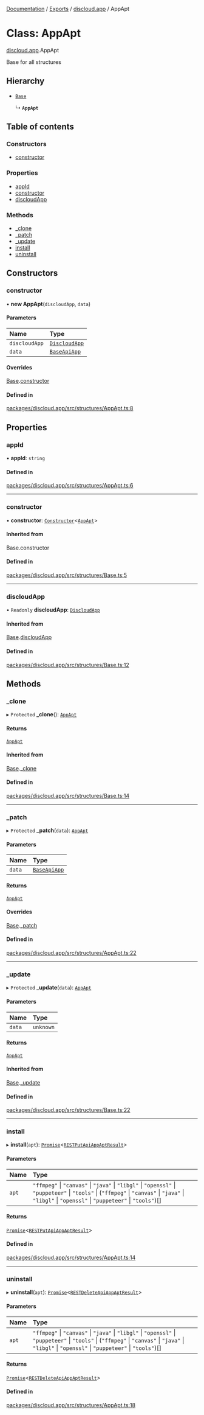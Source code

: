 [Documentation](../README.md) / [Exports](../modules.md) / [discloud.app](../modules/discloud_app.md) / AppApt

# Class: AppApt

[discloud.app](../modules/discloud_app.md).AppApt

Base for all structures

## Hierarchy

- [`Base`](discloud_app.Base.md)

  ↳ **`AppApt`**

## Table of contents

### Constructors

- [constructor](discloud_app.AppApt.md#constructor)

### Properties

- [appId](discloud_app.AppApt.md#appid)
- [constructor](discloud_app.AppApt.md#constructor-1)
- [discloudApp](discloud_app.AppApt.md#discloudapp)

### Methods

- [\_clone](discloud_app.AppApt.md#_clone)
- [\_patch](discloud_app.AppApt.md#_patch)
- [\_update](discloud_app.AppApt.md#_update)
- [install](discloud_app.AppApt.md#install)
- [uninstall](discloud_app.AppApt.md#uninstall)

## Constructors

### constructor

• **new AppApt**(`discloudApp`, `data`)

#### Parameters

| Name | Type |
| :------ | :------ |
| `discloudApp` | [`DiscloudApp`](discloud_app.DiscloudApp.md) |
| `data` | [`BaseApiApp`](../interfaces/discloud_app.BaseApiApp.md) |

#### Overrides

[Base](discloud_app.Base.md).[constructor](discloud_app.Base.md#constructor)

#### Defined in

[packages/discloud.app/src/structures/AppApt.ts:8](https://github.com/discloud/discloud.app/blob/4f75b2e/packages/discloud.app/src/structures/AppApt.ts#L8)

## Properties

### appId

• **appId**: `string`

#### Defined in

[packages/discloud.app/src/structures/AppApt.ts:6](https://github.com/discloud/discloud.app/blob/4f75b2e/packages/discloud.app/src/structures/AppApt.ts#L6)

___

### constructor

• **constructor**: [`Constructor`](../modules/discloud_app.md#constructor)<[`AppApt`](discloud_app.AppApt.md)\>

#### Inherited from

Base.constructor

#### Defined in

[packages/discloud.app/src/structures/Base.ts:5](https://github.com/discloud/discloud.app/blob/4f75b2e/packages/discloud.app/src/structures/Base.ts#L5)

___

### discloudApp

• `Readonly` **discloudApp**: [`DiscloudApp`](discloud_app.DiscloudApp.md)

#### Inherited from

[Base](discloud_app.Base.md).[discloudApp](discloud_app.Base.md#discloudapp)

#### Defined in

[packages/discloud.app/src/structures/Base.ts:12](https://github.com/discloud/discloud.app/blob/4f75b2e/packages/discloud.app/src/structures/Base.ts#L12)

## Methods

### \_clone

▸ `Protected` **_clone**(): [`AppApt`](discloud_app.AppApt.md)

#### Returns

[`AppApt`](discloud_app.AppApt.md)

#### Inherited from

[Base](discloud_app.Base.md).[_clone](discloud_app.Base.md#_clone)

#### Defined in

[packages/discloud.app/src/structures/Base.ts:14](https://github.com/discloud/discloud.app/blob/4f75b2e/packages/discloud.app/src/structures/Base.ts#L14)

___

### \_patch

▸ `Protected` **_patch**(`data`): [`AppApt`](discloud_app.AppApt.md)

#### Parameters

| Name | Type |
| :------ | :------ |
| `data` | [`BaseApiApp`](../interfaces/discloud_app.BaseApiApp.md) |

#### Returns

[`AppApt`](discloud_app.AppApt.md)

#### Overrides

[Base](discloud_app.Base.md).[_patch](discloud_app.Base.md#_patch)

#### Defined in

[packages/discloud.app/src/structures/AppApt.ts:22](https://github.com/discloud/discloud.app/blob/4f75b2e/packages/discloud.app/src/structures/AppApt.ts#L22)

___

### \_update

▸ `Protected` **_update**(`data`): [`AppApt`](discloud_app.AppApt.md)

#### Parameters

| Name | Type |
| :------ | :------ |
| `data` | `unknown` |

#### Returns

[`AppApt`](discloud_app.AppApt.md)

#### Inherited from

[Base](discloud_app.Base.md).[_update](discloud_app.Base.md#_update)

#### Defined in

[packages/discloud.app/src/structures/Base.ts:22](https://github.com/discloud/discloud.app/blob/4f75b2e/packages/discloud.app/src/structures/Base.ts#L22)

___

### install

▸ **install**(`apt`): [`Promise`]( https://developer.mozilla.org/en-US/docs/Web/JavaScript/Reference/Global_Objects/Promise )<[`RESTPutApiAppAptResult`](../interfaces/discloud_app.RESTPutApiAppAptResult.md)\>

#### Parameters

| Name | Type |
| :------ | :------ |
| `apt` | ``"ffmpeg"`` \| ``"canvas"`` \| ``"java"`` \| ``"libgl"`` \| ``"openssl"`` \| ``"puppeteer"`` \| ``"tools"`` \| (``"ffmpeg"`` \| ``"canvas"`` \| ``"java"`` \| ``"libgl"`` \| ``"openssl"`` \| ``"puppeteer"`` \| ``"tools"``)[] |

#### Returns

[`Promise`]( https://developer.mozilla.org/en-US/docs/Web/JavaScript/Reference/Global_Objects/Promise )<[`RESTPutApiAppAptResult`](../interfaces/discloud_app.RESTPutApiAppAptResult.md)\>

#### Defined in

[packages/discloud.app/src/structures/AppApt.ts:14](https://github.com/discloud/discloud.app/blob/4f75b2e/packages/discloud.app/src/structures/AppApt.ts#L14)

___

### uninstall

▸ **uninstall**(`apt`): [`Promise`]( https://developer.mozilla.org/en-US/docs/Web/JavaScript/Reference/Global_Objects/Promise )<[`RESTDeleteApiAppAptResult`](../interfaces/discloud_app.RESTDeleteApiAppAptResult.md)\>

#### Parameters

| Name | Type |
| :------ | :------ |
| `apt` | ``"ffmpeg"`` \| ``"canvas"`` \| ``"java"`` \| ``"libgl"`` \| ``"openssl"`` \| ``"puppeteer"`` \| ``"tools"`` \| (``"ffmpeg"`` \| ``"canvas"`` \| ``"java"`` \| ``"libgl"`` \| ``"openssl"`` \| ``"puppeteer"`` \| ``"tools"``)[] |

#### Returns

[`Promise`]( https://developer.mozilla.org/en-US/docs/Web/JavaScript/Reference/Global_Objects/Promise )<[`RESTDeleteApiAppAptResult`](../interfaces/discloud_app.RESTDeleteApiAppAptResult.md)\>

#### Defined in

[packages/discloud.app/src/structures/AppApt.ts:18](https://github.com/discloud/discloud.app/blob/4f75b2e/packages/discloud.app/src/structures/AppApt.ts#L18)
